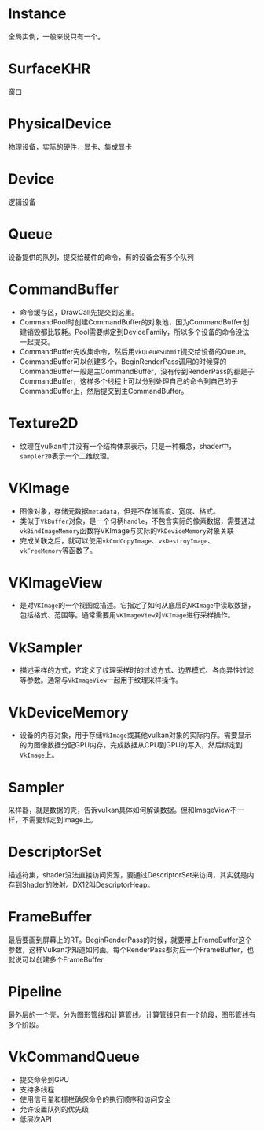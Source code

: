 # Instance
全局实例，一般来说只有一个。
# SurfaceKHR
窗口
# PhysicalDevice
物理设备，实际的硬件，显卡、集成显卡
# Device
逻辑设备
# Queue
设备提供的队列，提交给硬件的命令，有的设备会有多个队列
# CommandBuffer
- 命令缓存区，DrawCall先提交到这里。
- CommandPool时创建CommandBuffer的对象池，因为CommandBuffer创建销毁都比较耗。Pool需要绑定到DeviceFamily，所以多个设备的命令没法一起提交。
- CommandBuffer先收集命令，然后用`vkQueueSubmit`提交给设备的Queue。
- CommandBuffer可以创建多个，BeginRenderPass调用的时候穿的CommandBuffer一般是主CommandBuffer，没有传到RenderPass的都是子CommandBuffer，这样多个线程上可以分别处理自己的命令到自己的子CommandBuffer上，然后提交到主CommandBuffer。
# Texture2D
- 纹理在vulkan中并没有一个结构体来表示，只是一种概念，shader中，`sampler2D`表示一个二维纹理。

# VKImage
- 图像对象，存储元数据`metadata`，但是不存储高度、宽度、格式。
- 类似于`VkBuffer`对象，是一个句柄`handle`，不包含实际的像素数据，需要通过`vkBindImageMemory`函数将VKImage与实际的`VkDeviceMemory`对象关联
- 完成关联之后，就可以使用`vkCmdCopyImage`、`vkDestroyImage`、`vkFreeMemory`等函数了。

# VKImageView
- 是对`VKImage`的一个视图或描述。它指定了如何从底层的`VKImage`中读取数据，包括格式、范围等。通常需要用`VKImageView`对`VKImage`进行采样操作。

# VkSampler
- 描述采样的方式，它定义了纹理采样时的过滤方式、边界模式、各向异性过滤等参数。通常与`VkImageView`一起用于纹理采样操作。

# VkDeviceMemory
- 设备的内存对象，用于存储`VkImage`或其他vulkan对象的实际内存。需要显示的为图像数据分配GPU内存，完成数据从CPU到GPU的写入，然后绑定到`VkImage`上。

# Sampler
采样器，就是数据的壳，告诉vulkan具体如何解读数据。但和ImageView不一样，不需要绑定到Image上。

# DescriptorSet
描述符集，shader没法直接访问资源，要通过DescriptorSet来访问，其实就是内存到Shader的映射。DX12叫DescriptorHeap。

# FrameBuffer
最后要画到屏幕上的RT。BeginRenderPass的时候，就要带上FrameBuffer这个参数，这样Vulkan才知道如何画。每个RenderPass都对应一个FrameBuffer，也就说可以创建多个FrameBuffer

# Pipeline
最外层的一个壳，分为图形管线和计算管线。计算管线只有一个阶段，图形管线有多个阶段。
# VkCommandQueue
- 提交命令到GPU
- 支持多线程
- 使用信号量和栅栏确保命令的执行顺序和访问安全
- 允许设置队列的优先级
- 低层次API